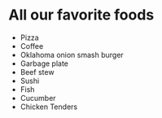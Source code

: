 # All our favorite foods

- Pizza
- Coffee
- Oklahoma onion smash burger
- Garbage plate
- Beef stew
- Sushi
- Fish
- Cucumber
- Chicken Tenders
